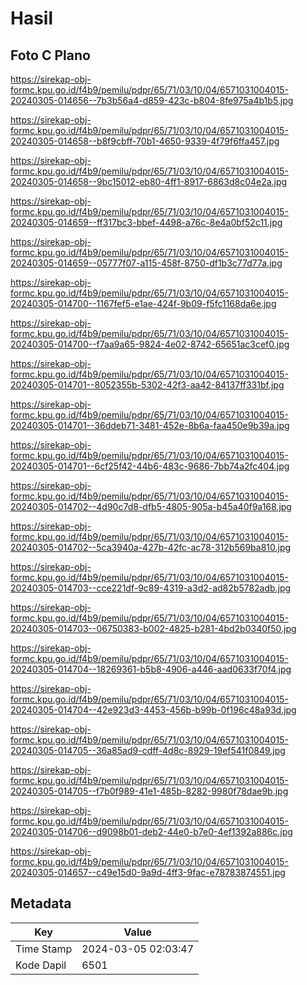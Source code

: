 # Hasil

## Foto C Plano

https://sirekap-obj-formc.kpu.go.id/f4b9/pemilu/pdpr/65/71/03/10/04/6571031004015-20240305-014656--7b3b56a4-d859-423c-b804-8fe975a4b1b5.jpg

https://sirekap-obj-formc.kpu.go.id/f4b9/pemilu/pdpr/65/71/03/10/04/6571031004015-20240305-014658--b8f9cbff-70b1-4650-9339-4f79f6ffa457.jpg

https://sirekap-obj-formc.kpu.go.id/f4b9/pemilu/pdpr/65/71/03/10/04/6571031004015-20240305-014658--9bc15012-eb80-4ff1-8917-6863d8c04e2a.jpg

https://sirekap-obj-formc.kpu.go.id/f4b9/pemilu/pdpr/65/71/03/10/04/6571031004015-20240305-014659--ff317bc3-bbef-4498-a76c-8e4a0bf52c11.jpg

https://sirekap-obj-formc.kpu.go.id/f4b9/pemilu/pdpr/65/71/03/10/04/6571031004015-20240305-014659--05777f07-a115-458f-8750-df1b3c77d77a.jpg

https://sirekap-obj-formc.kpu.go.id/f4b9/pemilu/pdpr/65/71/03/10/04/6571031004015-20240305-014700--1167fef5-e1ae-424f-9b09-f5fc1168da6e.jpg

https://sirekap-obj-formc.kpu.go.id/f4b9/pemilu/pdpr/65/71/03/10/04/6571031004015-20240305-014700--f7aa9a65-9824-4e02-8742-65651ac3cef0.jpg

https://sirekap-obj-formc.kpu.go.id/f4b9/pemilu/pdpr/65/71/03/10/04/6571031004015-20240305-014701--8052355b-5302-42f3-aa42-84137ff331bf.jpg

https://sirekap-obj-formc.kpu.go.id/f4b9/pemilu/pdpr/65/71/03/10/04/6571031004015-20240305-014701--36ddeb71-3481-452e-8b6a-faa450e9b39a.jpg

https://sirekap-obj-formc.kpu.go.id/f4b9/pemilu/pdpr/65/71/03/10/04/6571031004015-20240305-014701--6cf25f42-44b6-483c-9686-7bb74a2fc404.jpg

https://sirekap-obj-formc.kpu.go.id/f4b9/pemilu/pdpr/65/71/03/10/04/6571031004015-20240305-014702--4d90c7d8-dfb5-4805-905a-b45a40f9a168.jpg

https://sirekap-obj-formc.kpu.go.id/f4b9/pemilu/pdpr/65/71/03/10/04/6571031004015-20240305-014702--5ca3940a-427b-42fc-ac78-312b569ba810.jpg

https://sirekap-obj-formc.kpu.go.id/f4b9/pemilu/pdpr/65/71/03/10/04/6571031004015-20240305-014703--cce221df-9c89-4319-a3d2-ad82b5782adb.jpg

https://sirekap-obj-formc.kpu.go.id/f4b9/pemilu/pdpr/65/71/03/10/04/6571031004015-20240305-014703--06750383-b002-4825-b281-4bd2b0340f50.jpg

https://sirekap-obj-formc.kpu.go.id/f4b9/pemilu/pdpr/65/71/03/10/04/6571031004015-20240305-014704--18269361-b5b8-4906-a446-aad0633f70f4.jpg

https://sirekap-obj-formc.kpu.go.id/f4b9/pemilu/pdpr/65/71/03/10/04/6571031004015-20240305-014704--42e923d3-4453-456b-b99b-0f196c48a93d.jpg

https://sirekap-obj-formc.kpu.go.id/f4b9/pemilu/pdpr/65/71/03/10/04/6571031004015-20240305-014705--36a85ad9-cdff-4d8c-8929-19ef541f0849.jpg

https://sirekap-obj-formc.kpu.go.id/f4b9/pemilu/pdpr/65/71/03/10/04/6571031004015-20240305-014705--f7b0f989-41e1-485b-8282-9980f78dae9b.jpg

https://sirekap-obj-formc.kpu.go.id/f4b9/pemilu/pdpr/65/71/03/10/04/6571031004015-20240305-014706--d9098b01-deb2-44e0-b7e0-4ef1392a886c.jpg

https://sirekap-obj-formc.kpu.go.id/f4b9/pemilu/pdpr/65/71/03/10/04/6571031004015-20240305-014657--c49e15d0-9a9d-4ff3-9fac-e78783874551.jpg


## Metadata

| Key        | Value               |
| ---------- | ------------------- |
| Time Stamp | 2024-03-05 02:03:47 |
| Kode Dapil | 6501                |



